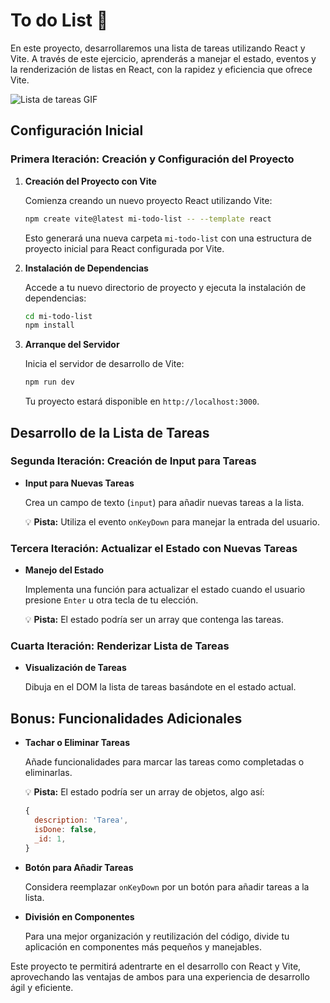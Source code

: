 
# To do List 📄

En este proyecto, desarrollaremos una lista de tareas utilizando React y Vite. A través de este ejercicio, aprenderás a manejar el estado, eventos y la renderización de listas en React, con la rapidez y eficiencia que ofrece Vite.

![Lista de tareas GIF](https://user-images.githubusercontent.com/33903092/131694503-8ca93b45-ff80-4291-9bc6-b590c3c764c1.gif)

## Configuración Inicial

### Primera Iteración: Creación y Configuración del Proyecto

1. **Creación del Proyecto con Vite**

   Comienza creando un nuevo proyecto React utilizando Vite:

   ```sh
   npm create vite@latest mi-todo-list -- --template react
   ```

   Esto generará una nueva carpeta `mi-todo-list` con una estructura de proyecto inicial para React configurada por Vite.

2. **Instalación de Dependencias**

   Accede a tu nuevo directorio de proyecto y ejecuta la instalación de dependencias:

   ```sh
   cd mi-todo-list
   npm install
   ```

3. **Arranque del Servidor**

   Inicia el servidor de desarrollo de Vite:

   ```sh
   npm run dev
   ```

   Tu proyecto estará disponible en `http://localhost:3000`.

## Desarrollo de la Lista de Tareas

### Segunda Iteración: Creación de Input para Tareas

- **Input para Nuevas Tareas**

  Crea un campo de texto (`input`) para añadir nuevas tareas a la lista.

  💡 **Pista:** Utiliza el evento `onKeyDown` para manejar la entrada del usuario.

### Tercera Iteración: Actualizar el Estado con Nuevas Tareas

- **Manejo del Estado**

  Implementa una función para actualizar el estado cuando el usuario presione `Enter` u otra tecla de tu elección.

  💡 **Pista:** El estado podría ser un array que contenga las tareas.

### Cuarta Iteración: Renderizar Lista de Tareas

- **Visualización de Tareas**

  Dibuja en el DOM la lista de tareas basándote en el estado actual.

## Bonus: Funcionalidades Adicionales

- **Tachar o Eliminar Tareas**

  Añade funcionalidades para marcar las tareas como completadas o eliminarlas.

  💡 **Pista:** El estado podría ser un array de objetos, algo así:

  ```js
  {
    description: 'Tarea',
    isDone: false,
    _id: 1,
  }
  ```

- **Botón para Añadir Tareas**

  Considera reemplazar `onKeyDown` por un botón para añadir tareas a la lista.

- **División en Componentes**

  Para una mejor organización y reutilización del código, divide tu aplicación en componentes más pequeños y manejables.

Este proyecto te permitirá adentrarte en el desarrollo con React y Vite, aprovechando las ventajas de ambos para una experiencia de desarrollo ágil y eficiente.
